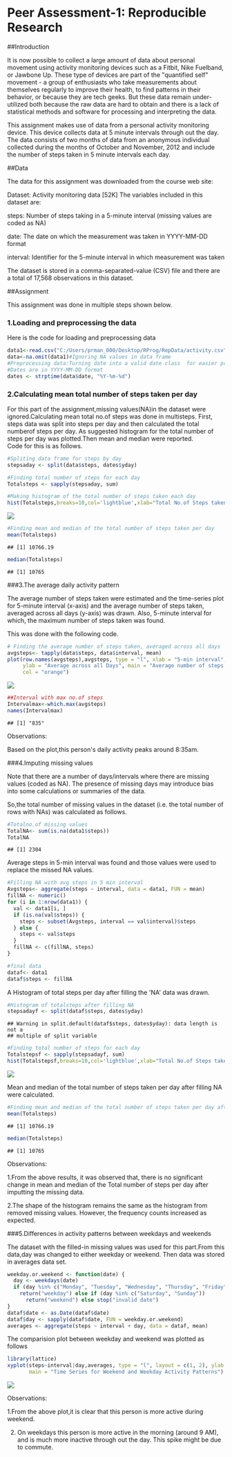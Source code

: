 # Peer Assessment-1: Reproducible Research

##Introduction

It is now possible to collect a large amount of data about personal movement using activity monitoring devices such as a Fitbit, Nike Fuelband, or Jawbone Up. These type of devices are part of the "quantified self" movement - a group of enthusiasts who take measurements about themselves regularly to improve their health, to find patterns in their behavior, or because they are tech geeks. But these data remain under-utilized both because the raw data are hard to obtain and there is a lack of statistical methods and software for processing and interpreting the data.

This assignment makes use of data from a personal activity monitoring device. This device collects data at 5 minute intervals through out the day. The data consists of two months of data from an anonymous individual collected during the months of October and November, 2012 and include the number of steps taken in 5 minute intervals each day.

##Data

The data for this assignment was downloaded from the course web site:

Dataset: Activity monitoring data [52K]
The variables included in this dataset are:

steps: Number of steps taking in a 5-minute interval (missing values are coded as NA)

date: The date on which the measurement was taken in YYYY-MM-DD format

interval: Identifier for the 5-minute interval in which measurement was taken

The dataset is stored in a comma-separated-value (CSV) file and there are a total of 17,568 observations in this dataset.

##Assignment

This assignment was done in multiple steps shown below. 

### 1.Loading and preprocessing the data

Here is the code for loading and preprocessing data 


```r
data1<-read.csv("C:/Users/prman_000/Desktop/RProg/RepData/activity.csv")
data<-na.omit(data1)#Ignoring NA values in data frame
#Preprocessing data:Turning date into a valid date class  for easier processing
#Dates are in YYYY-MM-DD format
dates <- strptime(data$date, "%Y-%m-%d")
```

### 2.Calculating mean total number of steps taken per day

For this part of the assignment,missing values(NA)in the dataset were ignored.Calculating mean total no.of steps was done in multisteps.
First, steps data was split into steps per day and then calculated the total numberof steps per day. As suggested histogram for the total number of steps per day was plotted.Then mean and median were reported.  
Code for this is as follows.


```r
#Spliting data frame for steps by day
stepsaday <- split(data$steps, dates$yday)

#Finding total number of steps for each day
Totalsteps <- sapply(stepsaday, sum)

#Making histogram of the total number of steps taken each day
hist(Totalsteps,breaks=10,col='lightblue',xlab="Total No.of Steps taken per day",main="Histogram of Total No.of Steps Taken per Day")
```

![](./PA1_template_files/figure-html/unnamed-chunk-2-1.png) 

```r
#Finding mean and median of the total number of steps taken per day
mean(Totalsteps)
```

```
## [1] 10766.19
```

```r
median(Totalsteps)
```

```
## [1] 10765
```

###3.The average daily activity pattern

The average number of steps taken were estimated and the time-series plot for 5-minute interval (x-axis) and the average number of steps taken, averaged across all days (y-axis) was drawn. Also,  5-minute interval for which, the maximum number of steps taken was found.

This was done with the following code.


```r
# Finding the average number of steps taken, averaged across all days
avgsteps<- tapply(data$steps, data$interval, mean)
plot(row.names(avgsteps),avgsteps, type = "l", xlab = "5-min interval", 
     ylab = "Average across all Days", main = "Average number of steps taken", 
     col = "orange")
```

![](./PA1_template_files/figure-html/unnamed-chunk-3-1.png) 

```r
##Interval with max no.of steps
Intervalmax<-which.max(avgsteps)
names(Intervalmax)
```

```
## [1] "835"
```

Observations:

Based on the plot,this person's daily activity peaks around 8:35am.

###4.Imputing missing values

Note that there are a number of days/intervals where there are missing values (coded as NA). The presence of missing days may introduce bias into some calculations or summaries of the data.

So,the total number of missing values in the dataset (i.e. the total number of rows with NAs) was calculated as follows.


```r
#Totalno.of missing values
TotalNA<- sum(is.na(data1$steps))
TotalNA
```

```
## [1] 2304
```

Average steps in 5-min interval was found and those values were used to replace the missed NA values.


```r
#Filling NA with avg steps in 5 min interval
Avgsteps<- aggregate(steps ~ interval, data = data1, FUN = mean)
fillNA <- numeric()
for (i in 1:nrow(data1)) {
  val <- data1[i, ]
  if (is.na(val$steps)) {
    steps <- subset(Avgsteps, interval == val$interval)$steps
  } else {
    steps <- val$steps
  }
  fillNA <- c(fillNA, steps)
}

#final data 
dataf<- data1
dataf$steps <- fillNA
```

A Histogram of total steps per day after filling the 'NA' data was drawn.


```r
#Histogram of totalsteps after filling NA
stepsadayf <- split(dataf$steps, dates$yday)
```

```
## Warning in split.default(dataf$steps, dates$yday): data length is not a
## multiple of split variable
```

```r
#Finding total number of steps for each day
Totalstepsf <- sapply(stepsadayf, sum)
hist(Totalstepsf,breaks=10,col='lightblue',xlab="Total No.of Steps taken per day",main="Histogram of Total No.of Steps per Day after filling NA")
```

![](./PA1_template_files/figure-html/unnamed-chunk-6-1.png) 

Mean and median of the total number of steps taken per day after filling NA were calculated.


```r
#Finding mean and median of the total number of steps taken per day after filling NA
mean(Totalsteps)
```

```
## [1] 10766.19
```

```r
median(Totalsteps)
```

```
## [1] 10765
```

Observations:

1.From the above results, it was observed that, there is no significant change in mean and median of the Total number of steps per day after imputting the missing data.

2.The shape of the histogram remains the same as the histogram from removed missing values. However, the frequency counts increased as expected. 

###5.Differences in activity patterns between weekdays and weekends

The dataset with the filled-in missing values was used for this part.From this data,day was changed to either weekday or weekend. Then data was stored in averages data set.




```r
weekday.or.weekend <- function(date) {
  day <- weekdays(date)
  if (day %in% c("Monday", "Tuesday", "Wednesday", "Thursday", "Friday")) 
    return("weekday") else if (day %in% c("Saturday", "Sunday")) 
      return("weekend") else stop("invalid date")
}
dataf$date <- as.Date(dataf$date)
dataf$day <- sapply(dataf$date, FUN = weekday.or.weekend)
averages <- aggregate(steps ~ interval + day, data = dataf, mean)
```

The comparision plot between weekday and weekend was plotted as follows


```r
library(lattice)
xyplot(steps~interval|day,averages, type = "l", layout = c(1, 2), ylab = "Avg Number of Steps", xlab = "5min-Interval", 
       main = "Time Series for Weekend and Weekday Activity Patterns")
```

![](./PA1_template_files/figure-html/unnamed-chunk-9-1.png) 

Observations:

1.From the above plot,it is clear that this person is more active during weekend.

2. On weekdays this person is more active in the morning (around 9 AM), and is much more inactive through out the day. This spike might be due to commute.

